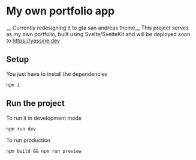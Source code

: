 # My own portfolio app

__ Currently redesigning it to gta san andreas theme__
This project serves as my own portfolio, built using Svelte/SvelteKit and will be deployed soon to https://yessine.dev

## Setup
You just have to install the dependencies

```npm i```

## Run the project
To run it in development mode

```npm run dev``` 

To run production

```npm build && npm run preview``` 
